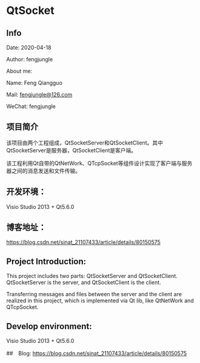 # QtSocket

## Info

Date: 2020-04-18

Author: fengjungle

About me:

Name: Feng Qiangguo

Mail:   fengjungle@126.com

WeChat: fengjungle

## 项目简介

该项目由两个工程组成，QtSocketServer和QtSocketClient。其中QtSocketServer是服务器，QtSocketClient是客户端。

该工程利用Qt自带的QtNetWork、QTcpSocket等组件设计实现了客户端与服务器之间的消息发送和文件传输。

## 开发环境：

Visio Studio 2013 + Qt5.6.0

## 博客地址： 

https://blog.csdn.net/sinat_21107433/article/details/80150575



## Project Introduction:

This project includes two parts: QtSocketServer and QtSocketClient. QtSocketServer is the server, and QtSocketClient is the client.

Transferring messages and files between the server and the client are realized in this project, which is implemented via Qt lib, like QtNetWork and QTcpSocket.


## Develop environment:   
Visio Studio 2013 + Qt5.6.0

##　Blog: 
https://blog.csdn.net/sinat_21107433/article/details/80150575
